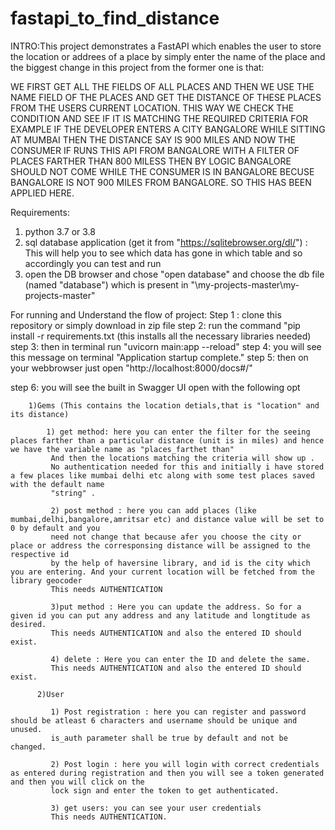 # fastapi_to_find_distance


INTRO:This project demonstrates a FastAPI which enables the user to store the location or addrees of a place by simply enter the name of the place and the biggest change in this project
from the former one is that:
 
WE FIRST GET ALL THE FIELDS OF ALL PLACES AND THEN WE USE THE NAME FIELD OF THE PLACES AND GET THE DISTANCE OF THESE PLACES FROM THE USERS CURRENT LOCATION.
THIS WAY WE CHECK THE CONDITION AND SEE IF IT IS MATCHING THE REQUIRED CRITERIA
FOR EXAMPLE IF THE DEVELOPER ENTERS A CITY BANGALORE WHILE SITTING AT MUMBAI 
THEN THE DISTANCE SAY IS 900 MILES AND NOW THE CONSUMER IF RUNS THIS API FROM BANGALORE 
WITH A FILTER OF PLACES FARTHER THAN 800 MILESS THEN BY LOGIC BANGALORE SHOULD NOT COME WHILE THE
CONSUMER IS IN BANGALORE BECUSE BANGALORE IS NOT 900 MILES FROM BANGALORE.
SO THIS HAS BEEN APPLIED HERE.


Requirements:
1) python 3.7 or 3.8
2) sql database application (get it from "https://sqlitebrowser.org/dl/") : This will help you to see which data has gone in which table and so accordingly you can
test and run
3) open the DB browser and chose "open database" and choose the db file (named "database") which is present in "\my-projects-master\my-projects-master"


For running and Understand the flow of project:
Step 1 : clone this repository or simply download in zip file
step 2: run the command "pip install -r requirements.txt (this installs all the necessary libraries needed)
step 3: then in terminal run "uvicorn main:app --reload"
step 4: you will see this message on terminal "Application startup complete."
step 5: then on your webbrowser just open "http://localhost:8000/docs#/"

step 6: you will see the built in Swagger UI open with the following opt

        1)Gems (This contains the location detials,that is "location" and its distance)
        
            1) get method: here you can enter the filter for the seeing places farther than a particular distance (unit is in miles) and hence we have the variable name as "places_farthet than"
             And then the locations matching the criteria will show up .
             No authentication needed for this and initially i have stored a few places like mumbai delhi etc along with some test places saved with the default name 
             "string" .
               
             2) post method : here you can add places (like mumbai,delhi,bangalore,amritsar etc) and distance value will be set to 0 by default and you
             need not change that because afer you choose the city or place or address the corresponsing distance will be assigned to the respective id
             by the help of haversine library, and id is the city which you are entering. And your current location will be fetched from the library geocoder
             This needs AUTHENTICATION
             
             3)put method : Here you can update the address. So for a given id you can put any address and any latitude and longtitude as desired.
             This needs AUTHENTICATION and also the entered ID should exist.
             
             4) delete : Here you can enter the ID and delete the same.
             This needs AUTHENTICATION and also the entered ID should exist.

          2)User
          
             1) Post registration : here you can register and password should be atleast 6 characters and username should be unique and unused.
             is_auth parameter shall be true by default and not be changed.
             
             2) Post login : here you will login with correct credentials as entered during registration and then you will see a token generated and then you will click on the
             lock sign and enter the token to get authenticated.
             
             3) get users: you can see your user credentials
             This needs AUTHENTICATION.

